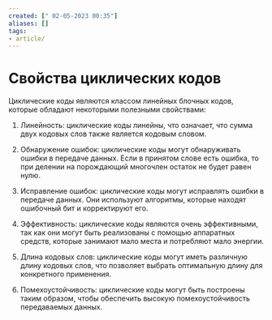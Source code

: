 ```yaml
---
created: [" 02-05-2023 00:35"]
aliases: []
tags:
- article/
---
```


# Свойства циклических кодов

Циклические коды являются классом линейных блочных кодов, которые обладают некоторыми полезными свойствами:

1.  Линейность: циклические коды линейны, что означает, что сумма двух кодовых слов также является кодовым словом.
    
2.  Обнаружение ошибок: циклические коды могут обнаруживать ошибки в передаче данных. Если в принятом слове есть ошибка, то при делении на порождающий многочлен остаток не будет равен нулю.
    
3.  Исправление ошибок: циклические коды могут исправлять ошибки в передаче данных. Они используют алгоритмы, которые находят ошибочный бит и корректируют его.
    
4.  Эффективность: циклические коды являются очень эффективными, так как они могут быть реализованы с помощью аппаратных средств, которые занимают мало места и потребляют мало энергии.
    
5.  Длина кодовых слов: циклические коды могут иметь различную длину кодовых слов, что позволяет выбрать оптимальную длину для конкретного применения.
    
6.  Помехоустойчивость: циклические коды могут быть построены таким образом, чтобы обеспечить высокую помехоустойчивость передаваемых данных.


